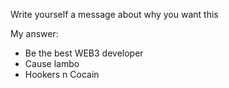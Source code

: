 Write yourself a message about why you want this

My answer:
- Be the best WEB3 developer
- Cause lambo
- Hookers n Cocain